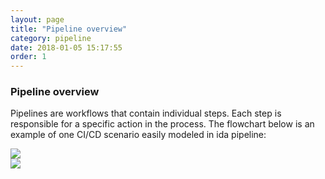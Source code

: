```yaml
---
layout: page
title: "Pipeline overview"
category: pipeline
date: 2018-01-05 15:17:55
order: 1
---
```

### Pipeline overview
Pipelines are workflows that contain individual steps. Each step is responsible for a specific action in the process. The flowchart below is an example of one CI/CD scenario easily modeled in ida pipeline:

![][pipeline_overview]  
![][pipeline_deployment_detail]  

[pipeline_overview]: ../images/pipeline/pipeline_overview.png
[pipeline_deployment_detail]: ../images/pipeline/pipeline_deployment_detail.png
